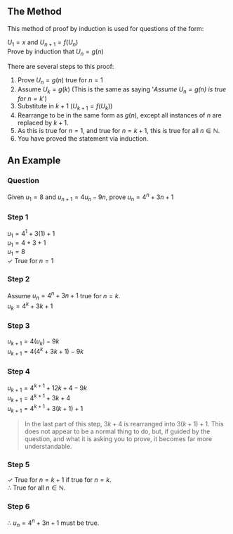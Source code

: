 ## The Method

This method of proof by induction is used for questions of the form:

$U_1 = x$ and $U_{n+1} = f(U_n)$  
Prove by induction that $U_n = g(n)$

There are several steps to this proof:
1. Prove $U_n = g(n)$ true for $n = 1$
2. Assume $U_k = g(k)$ (This is the same as saying '*Assume $U_n = g(n)$ is true for $n=k$*')
3. Substitute in $k+1$ ($U_{k+1} = f(U_k)$)
4. Rearrange to be in the same form as $g(n)$, except all instances of $n$ are replaced by $k+1$.
5. As this is true for $n = 1$, and true for $n = k+1$, this is true for all $n \in \mathbb{N}$.
6. You have proved the statement via induction.

## An Example
### Question
Given $u_1 = 8$ and $u_{n+1} = 4u_n - 9n$, prove $u_n = 4^n + 3n + 1$

### Step 1
$u_1 = 4^1 + 3(1) + 1$  
$u_1 = 4 + 3 + 1$  
$u_1 = 8$  
$\checkmark$ True for $n=1$

### Step 2
Assume $u_n = 4^n + 3n + 1$ true for $n=k$.  
$u_k = 4^k + 3k + 1$

### Step 3
$u_{k+1} = 4(u_k) - 9k$  
$u_{k+1} = 4(4^k + 3k + 1) - 9k$  

### Step 4
$u_{k+1} = 4^{k+1} + 12k + 4 - 9k$  
$u_{k+1} = 4^{k+1} + 3k + 4$  
$u_{k+1} = 4^{k+1} + 3(k+1) + 1$  
> In the last part of this step, $3k + 4$ is rearranged into $3(k+1) + 1$. This does not appear to be a normal thing to do, but, if guided by the question, and what it is asking you to prove, it becomes far more understandable.

### Step 5
$\checkmark$ True for $n=k+1$ if true for $n=k$.  
$\therefore$ True for all $n \in \mathbb{N}$.  

### Step 6
$\therefore$ $u_n = 4^n + 3n + 1$ must be true.